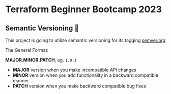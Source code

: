 # Terraform Beginner Bootcamp 2023

##  Semantic Versioning :mage:

This project is going to utilize semantic versioning for its tagging 
[semver.org](https://semver.org/)

The General Format:

 **MAJOR.MINOR.PATCH**, eg. `1.0.1`

-   **MAJOR** version when you make incompatible API changes
-   **MINOR** version when you add functionality in a backward compatible manner
-   **PATCH** version when you make backward compatible bug fixes